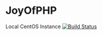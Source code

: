 # JoyOfPHP
Local CentOS Instance
[![Build Status](https://drone.io/github.com/JohnDuxbury/JoyOfPHP/status.png)](https://drone.io/github.com/JohnDuxbury/JoyOfPHP/latest)
